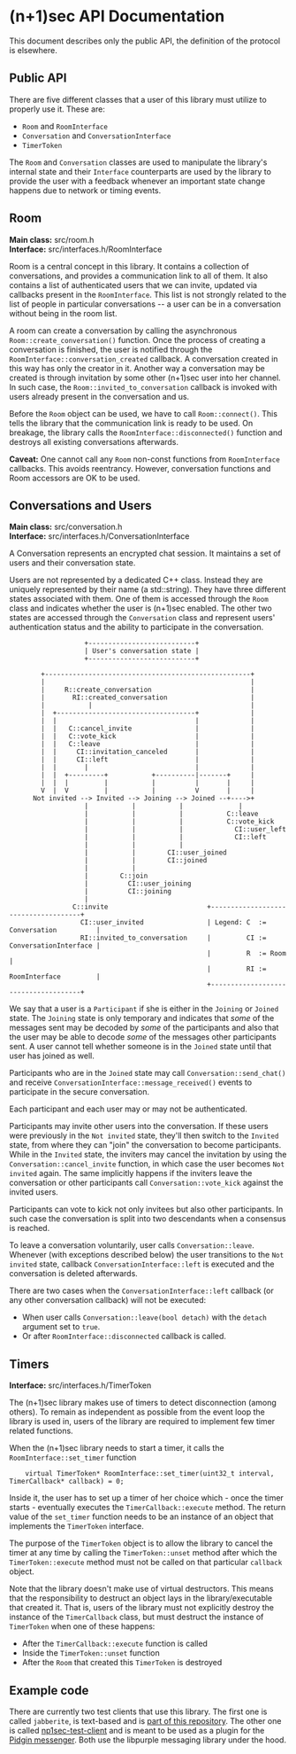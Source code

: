 (n+1)sec API Documentation
=================
This document describes only the public API, the definition of the protocol is
elsewhere.

## Public API

There are five different classes that a user of this library must utilize to
properly use it. These are:

* `Room` and `RoomInterface`
* `Conversation` and `ConversationInterface`
* `TimerToken`

The `Room` and `Conversation` classes are used to manipulate the library's
internal state and their `Interface` counterparts are used by the library to
provide the user with a feedback whenever an important state change happens due
to network or timing events.

## Room
**Main class:** src/room.h<br/>
**Interface:** src/interfaces.h/RoomInterface

Room is a central concept in this library. It contains a collection of
conversations, and provides a communication link to all of them. It also
contains a list of authenticated users that we can invite, updated via callbacks
present in the `RoomInterface`. This list is not strongly related to the list of
people in particular conversations -- a user can be in a conversation without
being in the room list.

A room can create a conversation by calling the asynchronous
`Room::create_conversation()` function. Once the process of creating a
conversation is finished, the user is notified through the
`RoomInterface::conversation_created` callback. A conversation created in this
way has only the creator in it. Another way a conversation may be created is
through invitation by some other (n+1)sec user into her channel. In such case,
the `Room::invited_to_conversation` callback is invoked with users already
present in the conversation and us.

Before the `Room` object can be used, we have to call `Room::connect()`. This
tells the library that the communication link is ready to be used. On breakage,
the library calls the `RoomInterface::disconnected()` function and destroys all
existing conversations afterwards.

**Caveat:** One cannot call any `Room` non-const functions from `RoomInterface`
callbacks. This avoids reentrancy. However, conversation functions and Room
accessors are OK to be used.

## Conversations and Users
**Main class:** src/conversation.h<br/>
**Interface:** src/interfaces.h/ConversationInterface

A Conversation represents an encrypted chat session. It maintains a set of users
and their conversation state.

Users are not represented by a dedicated C++ class. Instead they are uniquely
represented by their name (a std::string). They have three different states
associated with them. One of them is accessed through the `Room` class and
indicates whether the user is (n+1)sec enabled. The other two states are
accessed through the `Conversation` class and represent users' authentication
status and the ability to participate in the conversation. 


```
                   +---------------------------+
                   | User's conversation state |                
                   +---------------------------+

        +----------------------------------------------------+
        |                                                    |
        |     R::create_conversation                         |
        |       RI::created_conversation                     |
        |           |                                        |
        |  +-----------------------------------+             |
        |  |                                   |             |
        |  |   C::cancel_invite                |             |
        |  |   C::vote_kick                    |             |
        |  |   C::leave                        |             |
        |  |     CI::invitation_canceled       |             |
        |  |     CI::left                      |             |
        |  |       |                           |             |
        |  |  +---------+           +----------|-------+     |
        |  |  |         |           |          |       |     |
        V  |  V         |           |          V       |     |
      Not invited --> Invited --> Joining --> Joined --+---->+
                   |           |           |              |
                   |           |           |           C::leave
                   |           |           |           C::vote_kick    
                   |           |           |             CI::user_left
                   |           |           |             CI::left     
                   |           |           |
                   |           |        CI::user_joined
                   |           |        CI::joined
                   |           |
                   |        C::join
                   |          CI::user_joining
                   |          CI::joining
                   |                             
                C::invite                         +-------------------------------------+
                  CI::user_invited                | Legend: C  := Conversation          |
                  RI::invited_to_conversation     |         CI := ConversationInterface |
                                                  |         R  := Room                  |
                                                  |         RI := RoomInterface         |
                                                  +-------------------------------------+

```
We say that a user is a `Participant` if she is either in the `Joining` or
`Joined` state.  The `Joining` state is only temporary and indicates that _some_
of the messages sent may be decoded by _some_ of the participants and also that
the user may be able to decode _some_ of the messages other participants sent. A
user cannot tell whether someone is in the `Joined` state until that user has
joined as well.

Participants who are in the `Joined` state may call `Conversation::send_chat()`
and receive `ConversationInterface::message_received()` events to participate in
the secure conversation.

Each participant and each user may or may not be authenticated.

Participants may invite other users into the conversation. If these users were
previously in the `Not invited` state, they'll then switch to the `Invited`
state, from where they can "join" the conversation to become participants. While
in the `Invited` state, the inviters may cancel the invitation by using the
`Conversation::cancel_invite` function, in which case the user becomes `Not
invited` again. The same implicitly happens if the inviters leave the
conversation or other participants call `Conversation::vote_kick` against the
invited users.

Participants can vote to kick not only invitees but also other participants. In
such case the conversation is split into two descendants when a consensus is
reached.

To leave a conversation voluntarily, user calls `Conversation::leave`. Whenever
(with exceptions described below) the user transitions to the `Not invited`
state, callback `ConversationInterface::left` is executed and the conversation
is deleted afterwards.

There are two cases when the `ConversationInterface::left` callback (or any
other conversation callback) will not be executed:

* When user calls `Conversation::leave(bool detach)` with the `detach` argument
  set to `true`.
* Or after `RoomInterface::disconnected` callback is called.

## Timers
**Interface:** src/interfaces.h/TimerToken

The (n+1)sec library makes use of timers to detect disconnection (among others).
To remain as independent as possible from the event loop the library is used in,
users of the library are required to implement few timer related functions.

When the (n+1)sec library needs to start a timer, it calls the
`RoomInterface::set_timer` function

```
	virtual TimerToken* RoomInterface::set_timer(uint32_t interval, TimerCallback* callback) = 0;
```

Inside it, the user has to set up a timer of her choice which - once the timer
starts - eventually executes the `TimerCallback::execute` method. The return
value of the `set_timer` function needs to be an instance of an object that
implements the `TimerToken` interface.

The purpose of the `TimerToken` object is to allow the library to cancel the
timer at any time by calling the `TimerToken::unset` method after which the
`TimerToken::execute` method must not be called on that particular `callback`
object.

Note that the library doesn't make use of virtual destructors. This means that
the responsibility to destruct an object lays in the library/executable that
created it.  That is, users of the library must not explicitly destroy the
instance of the `TimerCallback` class, but must destruct the instance of
`TimerToken` when one of these happens:

* After the `TimerCallback::execute` function is called
* Inside the `TimerToken::unset` function
* After the `Room` that created this `TimerToken` is destroyed

## Example code

There are currently two test clients that use this library. The first one is
called `jabberite`, is text-based and is [part of this
repository](https://github.com/equalitie/np1sec/tree/master/test/jabberite).
The other one is called
[np1sec-test-client](https://github.com/equalitie/np1sec-test-client) and is
meant to be used as a plugin for the [Pidgin messenger](https://pidgin.im/).
Both use the libpurple messaging library under the hood.
